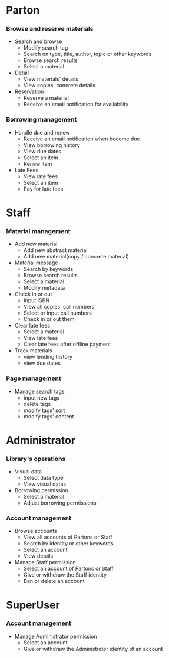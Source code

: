 
# Parton
### Browse and reserve materials
- Search and browse
	- Modify search tag
	- Search on type, title, author, topic or other keywords
	- Browse search results
	- Select a material
- Detail
	- View materials' details
	- View copies' concrete details
- Reservation
	- Reserve a material
	- Receive an email notification for availability
### Borrowing management
-  Handle due and renew
	- Receive an email notification when become due
	- View borrowing history
	- View due dates
	- Select an item
	- Renew item
- Late Fees
	- View late fees
	- Select an item
	- Pay for late fees

# Staff
### Material management
- Add new material
	- Add new abstract material
	- Add new material(copy / concrete material)
- Material message
	- Search by keywords
	- Browse search results
	- Select a material
	- Modify metadata
- Check in or out
	- Input ISBN
	- View all copies' call numbers
	- Select or input call numbers
	- Check in or out them
- Clear late fees
	- Select a material
	- View late fees
	- Clear late fees after offline payment
- Track materials
	- view lending history
	- view due dates
### Page management
- Manage search tags
	- input new tags
	- delete tags
	- modify tags' sort
	- modify tags' content
# Administrator
### Library's operations 
- Visual data
	- Select data type
	- View visual datas
- Borrowing permission
	- Select a material
	- Adjust borrowing permissions
### Account management
- Browse accounts
	- View all accounts of Partons or Staff
	- Search by identity or other keywords
	- Select an account
	- View details
- Manage Staff permission
	- Select an account of Partons or Staff
	- Give or withdraw the Staff identity
	- Ban or delete an account
# SuperUser
### Account management
- Manage Administrator permission
	- Select an account
	- Give or withdraw the Administrator identity of an account













